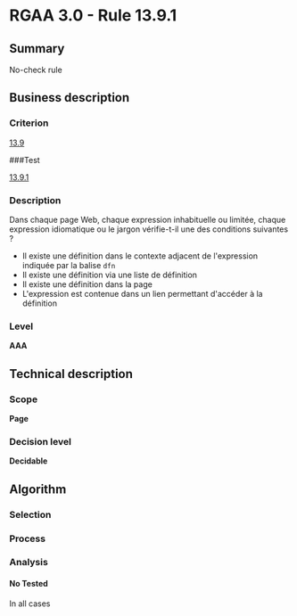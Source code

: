 # RGAA 3.0 -  Rule 13.9.1

## Summary

No-check rule

## Business description

### Criterion

[13.9](http://disic.github.io/rgaa_referentiel_en/RGAA3.0_Criteria_English_version_v1.html#crit-13-9)

###Test

[13.9.1](http://disic.github.io/rgaa_referentiel_en/RGAA3.0_Criteria_English_version_v1.html#test-13-9-1)

### Description

Dans chaque page Web, chaque expression inhabituelle ou limit&eacute;e, chaque expression idiomatique ou le jargon v&eacute;rifie-t-il une des conditions suivantes ? 
 
 * Il existe une d&eacute;finition dans le contexte adjacent de l'expression indiqu&eacute;e par la balise `dfn` 
 * Il existe une d&eacute;finition via une liste de d&eacute;finition 
 * Il existe une d&eacute;finition dans la page 
 * L'expression est contenue dans un lien permettant d'acc&eacute;der &agrave; la d&eacute;finition 


### Level

**AAA**

## Technical description

### Scope

**Page**

### Decision level

**Decidable**

## Algorithm

### Selection

### Process

### Analysis

#### No Tested 

In all cases





